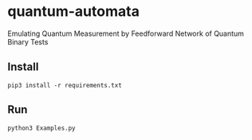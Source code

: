 # quantum-automata
Emulating Quantum Measurement by Feedforward Network of Quantum Binary Tests 

## Install
`pip3 install -r requirements.txt`

## Run
`python3 Examples.py`